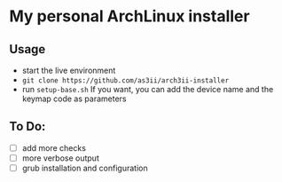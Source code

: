 # My personal ArchLinux installer
## Usage
- start the live environment
- `git clone https://github.com/as3ii/arch3ii-installer`
- run `setup-base.sh`
If you want, you can add the device name and the keymap code as parameters

## To Do:
- [ ] add more checks
- [ ] more verbose output
- [ ] grub installation and configuration
